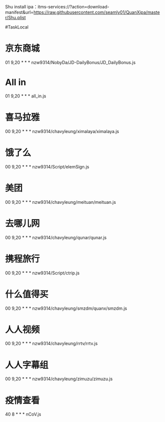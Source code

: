 
Shu install ipa：itms-services://?action=download-manifest&amp;url=https://raw.githubusercontent.com/seamly01/QuanXipa/master/Shu.plist

#TaskLocal

# 京东商城
01 9,20 * * * nzw9314/NobyDa/JD-DailyBonus/JD_DailyBonus.js
# All in
01 9,20 * * * all_in.js
# 喜马拉雅
00 9,20 * * * nzw9314/chavyleung/ximalaya/ximalaya.js
# 饿了么
00 9,20 * * * nzw9314/Script/elemSign.js
# 美团
00 9,20 * * * nzw9314/chavyleung/meituan/meituan.js
# 去哪儿网
00 9,20 * * * nzw9314/chavyleung/qunar/qunar.js
# 携程旅行
00 9,20 * * * nzw9314/Script/ctrip.js
# 什么值得买
00 9,20 * * * nzw9314/chavyleung/smzdm/quanx/smzdm.js
# 人人视频
00 9,20 * * * nzw9314/chavyleung/rrtv/rrtv.js
# 人人字幕组
00 9,20 * * * nzw9314/chavyleung/zimuzu/zimuzu.js
# 疫情查看 
40 8 * * * nCoV.js

